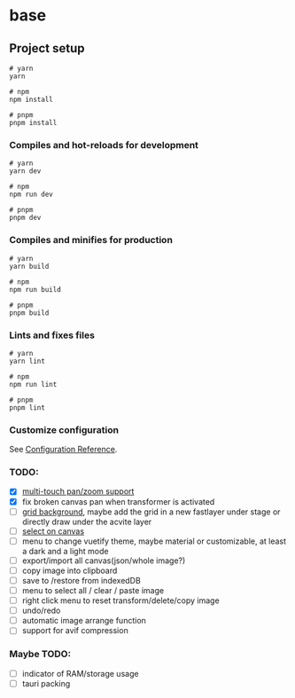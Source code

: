 # base

## Project setup

```
# yarn
yarn

# npm
npm install

# pnpm
pnpm install
```

### Compiles and hot-reloads for development

```
# yarn
yarn dev

# npm
npm run dev

# pnpm
pnpm dev
```

### Compiles and minifies for production

```
# yarn
yarn build

# npm
npm run build

# pnpm
pnpm build
```

### Lints and fixes files

```
# yarn
yarn lint

# npm
npm run lint

# pnpm
pnpm lint
```

### Customize configuration

See [Configuration Reference](https://vitejs.dev/config/).

### TODO:

- [x] [multi-touch pan/zoom support](https://konvajs.org/docs/sandbox/Multi-touch_Scale_Stage.html)
- [x] fix broken canvas pan when transformer is activated
- [ ] [grid background](https://konvajs.org/docs/sandbox/Multi-touch_Scale_Stage.html), maybe add the grid in a new fastlayer under stage or directly draw under the acvite layer
- [ ] [select on canvas](https://konvajs.org/docs/select_and_transform/Basic_demo.html)
- [ ] menu to change vuetify theme, maybe material or customizable, at least a dark and a light mode
- [ ] export/import all canvas(json/whole image?)
- [ ] copy image into clipboard
- [ ] save to /restore from indexedDB
- [ ] menu to select all / clear / paste image
- [ ] right click menu to reset transform/delete/copy image
- [ ] undo/redo
- [ ] automatic image arrange function
- [ ] support for avif compression

### Maybe TODO:
- [ ] indicator of RAM/storage usage
- [ ] tauri packing